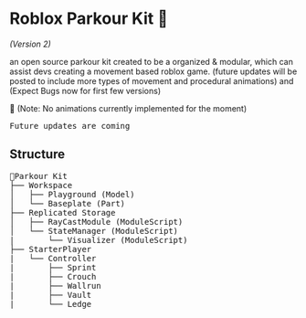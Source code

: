 # Roblox Parkour Kit 👟
_(Version 2)_

an open source parkour kit created to be a organized & modular, which can assist devs creating a movement based roblox game.
(future updates will be posted to include more types of movement and procedural animations) and  (Expect Bugs now for first few versions)

📝 (Note: No animations currently implemented for the moment) 

<pre>
Future updates are coming
</pre>

## Structure
<pre>
📃Parkour Kit
├── Workspace
│   ├── Playground (Model)
│   └── Baseplate (Part)
├── Replicated Storage
│   ├── RayCastModule (ModuleScript)
│   └── StateManager (ModuleScript) 
|       └── Visualizer (ModuleScript)
├── StarterPlayer
|   └── Controller
|       ├── Sprint
|       ├── Crouch
|       ├── Wallrun
|       ├── Vault
|       └── Ledge
</pre>
